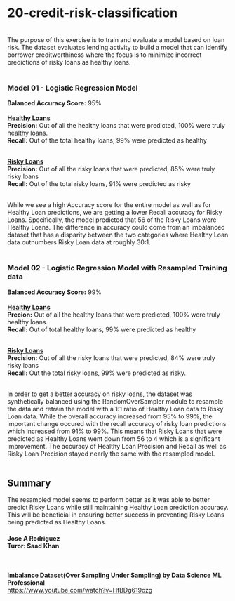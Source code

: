 # 20-credit-risk-classification
<br>
The purpose of this exercise is to train and evaluate a model based on loan risk. The dataset evaluates lending activity to build a model that can identify borrower creditworthiness where the focus is to minimize incorrect predictions of risky loans as healthy loans.<br><br>

### Model 01 - Logistic Regression Model
**Balanced Accuracy Score:**  95%<br><br>
**<ins>Healthy Loans</ins>**<br>
**Precision:** Out of all the healthy loans that were predicted, 100% were truly healthy loans.<br>
**Recall:** Out of the total healthy loans, 99% were predicted as healthy<br><br>

**<ins>Risky Loans</ins>**<br>
**Precision:** Out of all the risky loans that were predicted, 85% were truly risky loans<br>
**Recall:** Out of the total risky loans, 91% were predicted as risky<br><br>


While we see a high Accuracy score for the entire model as well as for Healthy Loan predictions, we are getting a lower Recall accuracy for Risky Loans. Specifically, the model predicted that 56 of the Risky Loans were Healthy Loans. The difference in accuracy could come from an imbalanced dataset that has a disparity between the two categories where Healthy Loan data outnumbers Risky Loan data at roughly 30:1.<br><br>



### Model 02 - Logistic Regression Model with Resampled Training data
**Balanced Accuracy Score:** 99%<br><br>
**<ins>Healthy Loans</ins>**<br>
**Precion:** Out of all the healthy loans that were predicted, 100% were truly healthy loans.<br>
**Recall:** Out of total healthy loans, 99% were predicted as healthy<br><br>

**<ins>Risky Loans</ins>**<br>
**Precision:** Out of all the risky loans that were predicted, 84% were truly risky loans<br>
**Recall:** Out the total risky loans, 99% were predicted as risky.<br><br>

In order to get a better accuracy on risky loans, the dataset was synthetically balanced using the RandomOverSampler module to resample the data and retrain the model with a 1:1 ratio of Healthy Loan data to Risky Loan data. While the overall accuracy increased from 95% to 99%, the important change occured with the recall accuracy of risky loan predictions which increased from 91% to 99%. This means that Risky Loans that were predicted as Healthy Loans went down from 56 to 4 which is a significant improvement. The accuracy of Healthy Loan Precision and Recall as well as Risky Loan Precision stayed nearly the same with the resampled model.<br><br>

## Summary
The resampled model seems to perform better as it was able to better predict Risky Loans while still maintaining Healthy Loan prediction accuracy. This will be beneficial in ensuring better success in preventing Risky Loans being predicted as Healthy Loans.

#### Jose A Rodriguez<br>Turor: Saad Khan<br>
<br>

**Imbalance Dataset(Over Sampling Under Sampling) by Data Science ML Professional**<br>
https://www.youtube.com/watch?v=HtBDg619ozg


